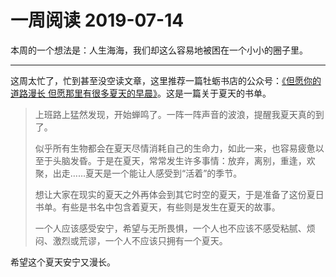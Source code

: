 # 一周阅读 2019-07-14
本周的一个想法是：人生海海，我们却这么容易地被困在一个小小的圈子里。

---

这周太忙了，忙到甚至没空读文章，这里推荐一篇牡蛎书店的公众号：[《但愿你的道路漫长 但愿那里有很多夏天的早晨》](https://mp.weixin.qq.com/s?__biz=MzI3MjQ1ODk5Mw==&mid=2247483882&idx=1&sn=3aa379969610de1210866f085ad3b1c1&chksm=eb337474dc44fd621181ff1a4774aa5035f2ce9e61949f88a9b0a9ffaf3800e07079f319eb7c&mpshare=1&scene=1&srcid=07062DXwb9Xnm28ENdBZlsb5#rd)。这是一篇关于夏天的书单。

> 上班路上猛然发现，开始蝉鸣了。一阵一阵声音的波浪，提醒我夏天真的到了。
> 
> 似乎所有生物都会在夏天尽情消耗自己的生命力，如此一来，也容易疲惫以至于头脑发昏。于是在夏天，常常发生许多事情：放弃，离别，重逢，欢聚，出走……夏天是一个能让人感受到“活着”的季节。
> 
> 想让大家在现实的夏天之外再体会到其它时空的夏天，于是准备了这份夏日书单。有些是书名中包含着夏天，有些则是发生在夏天的故事。
> 
> 一个人应该感受安宁，希望与无所畏惧，一个人也不应该不感受粘腻、烦闷、激烈或荒谬，一个人不应该只拥有一个夏天。

希望这个夏天安宁又漫长。